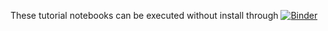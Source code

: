 These tutorial notebooks can be executed without install through [![Binder](https://mybinder.org/badge_logo.svg)](https://mybinder.org/v2/git/https%3A%2F%2Fgitlab.cta-observatory.org%2Fcta-consortium%2Faswg%2Ftools%2Fspefit/master?filepath=tutorials)
